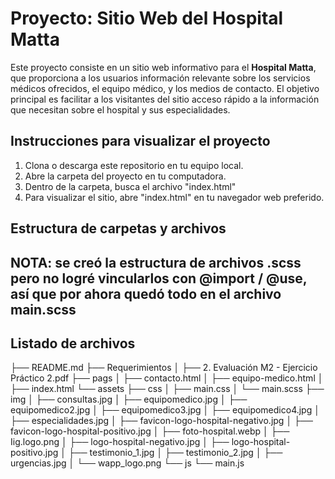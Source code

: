 # Proyecto: Sitio Web del Hospital Matta

Este proyecto consiste en un sitio web informativo para el **Hospital Matta**, que proporciona a los usuarios información relevante sobre los servicios médicos ofrecidos, el equipo médico, y los medios de contacto. El objetivo principal es facilitar a los visitantes del sitio acceso rápido a la información que necesitan sobre el hospital y sus especialidades.

## Instrucciones para visualizar el proyecto

1. Clona o descarga este repositorio en tu equipo local.
2. Abre la carpeta del proyecto en tu computadora.
3. Dentro de la carpeta, busca el archivo "index.html"
4. Para visualizar el sitio, abre "index.html" en tu navegador web preferido.
## Estructura de carpetas y archivos

## NOTA: se creó la estructura de archivos .scss pero no logré vincularlos con @import / @use, así que por ahora quedó todo en el archivo main.scss

## Listado de archivos

├── README.md
├── Requerimientos
│   ├── 2. Evaluación M2 - Ejercicio Práctico 2.pdf
├── pags
│   ├── contacto.html
│   ├── equipo-medico.html
│   ├── index.html
└── assets
    ├── css
    │   ├── main.css
    │   └── main.scss
    ├── img
    │   ├── consultas.jpg
    │   ├── equipomedico.jpg
    │   ├── equipomedico2.jpg
    │   ├── equipomedico3.jpg
    │   ├── equipomedico4.jpg
    │   ├── especialidades.jpg
    │   ├── favicon-logo-hospital-negativo.jpg
    │   ├── favicon-logo-hospital-positivo.jpg
    │   ├── foto-hospital.webp
    │   ├── Iig.logo.png
    │   ├── logo-hospital-negativo.jpg
    │   ├── logo-hospital-positivo.jpg
    │   ├── testimonio_1.jpg
    │   ├── testimonio_2.jpg
    │   ├── urgencias.jpg
    │   └── wapp_logo.png
    └── js
        └── main.js